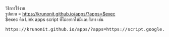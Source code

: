 วิธีการใช้งาน <br/>
รูปแบบ = https://krunonit.github.io/apps/?apps=$exec <br/>
  <blockqoute> $exec คือ Link apps script ที่ไม่อยากให้มีแถบสีเทา เช่น <br/> </blockqoute>
  <pre>https://krunonit.github.io/apps/?apps=https://script.google.com/macros/s/AKfycbyrxPcmsLNKrtO-w_v41lBZn1G-MVSI_L_2Cd8p9utjvV_Fo3R7tsShfLFXKkTaefcp/exec </pre>
